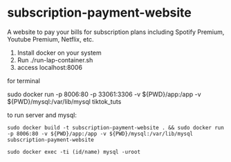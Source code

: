 # subscription-payment-website

A website to pay your bills for subscription plans including Spotify Premium, Youtube Premium, Netflix, etc.

1. Install docker on your system
2. Run ./run-lap-container.sh
3. access localhost:8006


for terminal

sudo docker run -p 8006:80 -p 33061:3306   -v ${PWD}/app:/app   -v ${PWD}/mysql:/var/lib/mysql   tiktok_tuts


to run server and mysql:

`sudo docker build -t subscription-payment-website . && sudo docker run -p 8006:80 -v ${PWD}/app:/app -v ${PWD}/mysql:/var/lib/mysql subscription-payment-website`

`sudo docker exec -ti (id/name) mysql -uroot`


